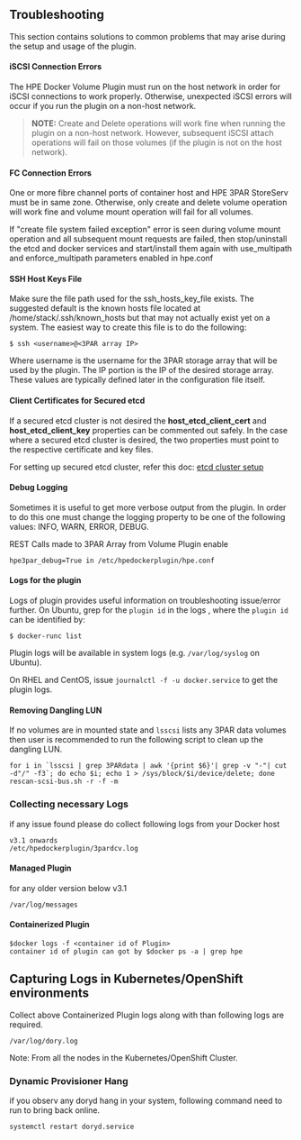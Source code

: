## Troubleshooting

This section contains solutions to common problems that may arise during the setup and usage of the plugin.

#### iSCSI Connection Errors
The HPE Docker Volume Plugin must run on the host network in order for iSCSI connections to work properly. Otherwise, unexpected iSCSI errors will occur if you run the plugin on a non-host network.

>**NOTE:** Create and Delete operations will work fine when running the plugin on a non-host network. However, subsequent iSCSI attach operations will fail on those volumes (if the plugin is not on the host network).

#### FC Connection Errors
One or more fibre channel ports of container host and HPE 3PAR StoreServ must be in same zone. Otherwise, only create and delete volume operation will work fine and volume mount operation will fail for all volumes.

If "create file system failed exception" error is seen during volume mount operation and all subsequent mount requests are failed, then stop/uninstall the etcd and docker services and start/install them again with use_multipath and enforce_multipath parameters enabled in hpe.conf

#### SSH Host Keys File

Make sure the file path used for the ssh_hosts_key_file exists. The suggested default is the known hosts file located at /home/stack/.ssh/known_hosts but that may not actually exist yet on a system. The easiest way to create this file is to do the following:
```
$ ssh <username>@<3PAR array IP>
```

Where username is the username for the 3PAR storage array that will be used by the plugin. The IP portion is the IP of the desired storage array. These values are typically defined later in the configuration file itself.

#### Client Certificates for Secured etcd

If a secured etcd cluster is not desired the **host_etcd_client_cert** and **host_etcd_client_key** properties can be commented out safely. In the case where a secured etcd cluster is desired, the two properties must point to the respective certificate and key files.

For setting up secured etcd cluster, refer this doc:
[etcd cluster setup](/docs/advanced/etcd_cluster_setup.md)

#### Debug Logging

Sometimes it is useful to get more verbose output from the plugin. In order to do this one must change the logging property to be one of the following values: INFO, WARN, ERROR, DEBUG.

REST Calls made to 3PAR Array from Volume Plugin enable 
```
hpe3par_debug=True in /etc/hpedockerplugin/hpe.conf
```

#### Logs for the plugin

Logs of plugin provides useful information on troubleshooting issue/error further. On Ubuntu, grep for the `plugin id` in the logs , where the `plugin id` can be identified by:

`$ docker-runc list`

Plugin logs will be available in system logs (e.g. `/var/log/syslog` on Ubuntu).

On RHEL and CentOS, issue `journalctl -f -u docker.service` to get the plugin logs.

#### Removing Dangling LUN

If no volumes are in mounted state and `lsscsi` lists any 3PAR data volumes then user is recommended to run the following script to clean up the dangling LUN.

```
for i in `lsscsi | grep 3PARdata | awk '{print $6}'| grep -v "-"| cut -d"/" -f3`; do echo $i; echo 1 > /sys/block/$i/device/delete; done
rescan-scsi-bus.sh -r -f -m
```

### Collecting necessary Logs

if any issue found please do collect following logs from your Docker host

```
v3.1 onwards 
/etc/hpedockerplugin/3pardcv.log
```
#### Managed Plugin
for any older version below v3.1

```
/var/log/messages
```
#### Containerized Plugin 

```
$docker logs -f <container id of Plugin> 
container id of plugin can got by $docker ps -a | grep hpe 
```

 ## Capturing Logs in Kubernetes/OpenShift environments
 
 Collect above Containerized Plugin logs along with than following logs are required.
 
 ```
 /var/log/dory.log
 ```
 
 Note: From all the nodes in the Kubernetes/OpenShift Cluster.
 
 ### Dynamic Provisioner Hang 
 
 if you observ any doryd hang in your system, following command need to run to bring back online.
 
 ```
 systemctl restart doryd.service
 ```
 
